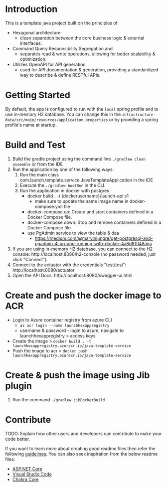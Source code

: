 # Introduction 

This is a template java project built on the principles of 
- Hexagonal architecture
  - clean separation between the core business logic & external interfaces.
- Command Query Responsibility Segregation and 
  - separates read & write operations, allowing for better scalability & optimization.
- Utilizes OpenAPI for API generation
  - used for API documentation & generation, providing a standardized way to describe & define RESTful APIs.

    

# Getting Started
By default, the app is configured to run with the `local` spring profile and to use in-memory H2 database. You can change this
in the `infrastructure-data/src/main/resources/application.properties` or by providing a spring profile's name at startup.


# Build and Test
1. Build the gradle project using  the command line `./gradlew clean assemble` or from the IDE 
2. Run the application by one of the following ways: 
   1. Run the main class com.launch.template.service.JavaTemplateApplication in the IDE
   2. Execute the `./gradlew bootRun` in the CLI. 
   3. Run the application in docker with postgres
      - docker build . -t {dockerusername}/launch-api:s1
        - make sure to update the same image name in docker-compose.yml file
      - docker-compose up: Create and start containers defined in a Docker Compose file.
      - docker-compose down: Stop and remove containers defined in a Docker Compose file.
      - use PgAdmin service to view the table & daa
        - https://medium.com/@marvinjungre/get-postgresql-and-pgadmin-4-up-and-running-with-docker-4a8d81048aea
3. If you are using in-memory H2 database, you can connect to the H2 console: http://localhost:8080/h2-console (no password needed, just click "Connect").
4. Connect to the actuator with the credentials "test/test": http://localhost:8080/actuator
5. Open the API Docs: http://localhost:8080/swagger-ui.html


# Create and push the docker image to ACR

- Login to Azure container registry from azure CLI
  - `az acr login --name launchhexappregistry`
  - username & password - login to azure, navigate to launchhexappregistry > access keys
- Create the image > `docker build . -t launchhexappregistry.azurecr.io/java-template-service`
- Push the image to acr > `docker push launchhexappregistry.azurecr.io/java-template-service`

# Create & push the image using Jib plugin
1. Run the command  `./gradlew jibDockerBuild`

# Contribute
TODO: Explain how other users and developers can contribute to make your code better. 

If you want to learn more about creating good readme files then refer the following [guidelines](https://docs.microsoft.com/en-us/azure/devops/repos/git/create-a-readme?view=azure-devops). You can also seek inspiration from the below readme files:
- [ASP.NET Core](https://github.com/aspnet/Home)
- [Visual Studio Code](https://github.com/Microsoft/vscode)
- [Chakra Core](https://github.com/Microsoft/ChakraCore)